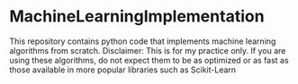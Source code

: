 # MachineLearningImplementation
This repository contains python code that implements machine learning algorithms from scratch.
Disclaimer: This is for my practice only. If you are using these algorithms, do not expect them to be as optimized or as fast as those available in more popular libraries such as Scikit-Learn
